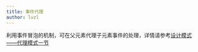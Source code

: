 ```yaml
---
title: 事件代理
author: lvzl
---
```


利用事件冒泡的机制，可在父元素代理子元素事件的处理，详情请参考[设计模式——代理模式一节](/designmode/proxy.html)
